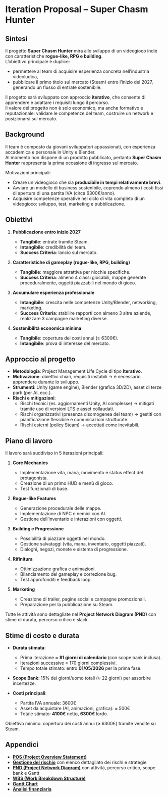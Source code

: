 # Iteration Proposal – Super Chasm Hunter

## Sintesi

Il progetto **Super Chasm Hunter** mira allo sviluppo di un videogioco indie con caratteristiche **rogue-like, RPG e building**.  
L’obiettivo principale è duplice:  

- permettere al team di acquisire esperienza concreta nell’industria videoludica,  
- pubblicare il primo titolo sul mercato (Steam) entro l’inizio del 2027, generando un flusso di entrate sostenibile.  

Il progetto sarà sviluppato con approccio **iterativo**, che consente di apprendere e adattare i requisiti lungo il percorso.  
Il valore del progetto non è solo economico, ma anche formativo e reputazionale: validare le competenze del team, costruire un network e posizionarsi sul mercato.

## Background

Il team è composto da giovani sviluppatori appassionati, con esperienza accademica e personale in Unity e Blender.  
Al momento non dispone di un prodotto pubblicato, pertanto **Super Chasm Hunter** rappresenta la prima occasione di ingresso sul mercato.  

Motivazioni principali:  

- Creare un videogioco che sia **producibile in tempi relativamente brevi**.  
- Avviare un modello di business sostenibile, coprendo almeno i costi fissi di apertura di una partita IVA (circa 6300€/anno).  
- Acquisire competenze operative nel ciclo di vita completo di un videogioco: sviluppo, test, marketing e pubblicazione.

## Obiettivi

1. **Pubblicazione entro inizio 2027**  
   - **Tangibile**: entrate tramite Steam.  
   - **Intangibile**: credibilità del team.  
   - **Success Criteria**: lancio sul mercato.

2. **Caratteristiche di gameplay (rogue-like, RPG, building)**  
   - **Tangibile**: maggiore attrattiva per nicchie specifiche.  
   - **Success Criteria**: almeno 4 classi giocabili, mappe generate proceduralmente, oggetti piazzabili nel mondo di gioco.

3. **Accumulare esperienza professionale**  
   - **Intangibile**: crescita nelle competenze Unity/Blender, networking, marketing.  
   - **Success Criteria**: stabilire rapporti con almeno 3 altre aziende, realizzare 3 campagne marketing diverse.

4. **Sostenibilità economica minima**  
   - **Tangibile**: copertura dei costi annui (≥ 6300€).  
   - **Intangibile**: prova di interesse del mercato.  

## Approccio al progetto

- **Metodologia**: Project Management Life Cycle di tipo **Iterativo**.  
- **Motivazione**: obiettivi chiari, requisiti instabili → è necessario apprendere durante lo sviluppo.  
- **Strumenti**: Unity (game engine), Blender (grafica 3D/2D), asset di terze parti (per AI, ecc.).  
- **Rischi e mitigazioni**:
  - Rischi tecnici (es. aggiornamenti Unity, AI complesse) → mitigati tramite uso di versioni LTS e asset collaudati.
  - Rischi organizzativi (presenza disomogenea del team) → gestiti con pianificazione flessibile e comunicazioni strutturate.  
  - Rischi esterni (policy Steam) → accettati come inevitabili.

## Piano di lavoro

Il lavoro sarà suddiviso in 5 iterazioni principali:  

1. **Core Mechanics**  
   - Implementazione vita, mana, movimento e status effect del protagonista.  
   - Creazione di un primo HUD e menù di gioco.  
   - Test funzionali di base.  

2. **Rogue-like Features**  
   - Generazione procedurale delle mappe.  
   - Implementazione di NPC e nemici con AI.  
   - Gestione dell’inventario e interazioni con oggetti.  

3. **Building e Progressione**  
   - Possibilità di piazzare oggetti nel mondo.  
   - Gestione salvataggi (vita, mana, inventario, oggetti piazzati).  
   - Dialoghi, negozi, monete e sistema di progressione.  

4. **Rifinitura**  
   - Ottimizzazione grafica e animazioni.
   - Bilanciamento del gameplay e correzione bug.
   - Test approfonditi e feedback loop.

5. **Marketing**
   - Creazione di trailer, pagine social e campagne promozionali.  
   - Preparazione per la pubblicazione su Steam.

Tutte le attività sono dettagliate nel **Project Network Diagram (PND)** con stime di durata, percorso critico e slack.

## Stime di costo e durata

- **Durata stimata**:
  - Prima iterazione ≈ **81 giorni di calendario** (con scope bank inclusa).  
  - Iterazioni successive ≈ 170 giorni complessivi.
  - Tempo totale stimato: entro **01/05/2026** per la prima fase.

- **Scope Bank**: 15% dei giorni/uomo totali (≈ 22 giorni) per assorbire incertezze.  

- **Costi principali**:  
  - Partita IVA annuale: 3600€  
  - Asset da acquistare (AI, animazioni, grafica): ≈ 500€
  - Totale stimato: **4100€** netto, **6300€** lordo.

Obiettivo minimo: copertura dei costi annui (≥ 6300€) tramite vendite su Steam.  

## Appendici

- [**POS (Project Overview Statement)**](../scoping/POS.md)
- [**Gestione del rischio**](risk-management.md) con elenco dettagliato dei rischi e strategie
- [**PND (Project Network Diagram)**](PND.md) con attività, percorso critico, scope bank e Gantt
- [**WBS (Work Breakdown Structure)**](WBS.md)
- [**Gantt Chart**](gantt.md)
- [**Analisi finanziaria**](../scoping/financial-analysis.md)
